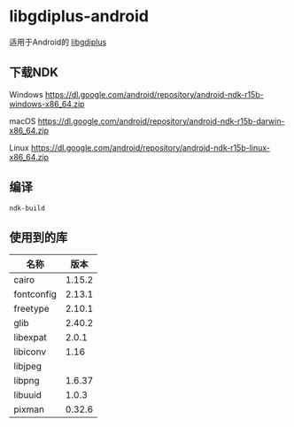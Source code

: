 ﻿# libgdiplus-android
 适用于Android的 [libgdiplus](https://github.com/mono/libgdiplus)

## 下载NDK
Windows https://dl.google.com/android/repository/android-ndk-r15b-windows-x86_64.zip

macOS https://dl.google.com/android/repository/android-ndk-r15b-darwin-x86_64.zip

Linux https://dl.google.com/android/repository/android-ndk-r15b-linux-x86_64.zip

## 编译
```
ndk-build
```

## 使用到的库
|    名称    |   版本   |
| ---------- | -------- |
| cairo      |  1.15.2  |
| fontconfig |  2.13.1  |
| freetype   |  2.10.1  |
| glib       |  2.40.2  |
| libexpat   |  2.0.1   |
| libiconv   |  1.16    |
| libjpeg    |          |
| libpng     |  1.6.37  |
| libuuid    |  1.0.3   |
| pixman     |  0.32.6  |
